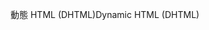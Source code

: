 <span data-ttu-id="06a3b-101">動態 HTML (DHTML)</span><span class="sxs-lookup"><span data-stu-id="06a3b-101">Dynamic HTML (DHTML)</span></span>